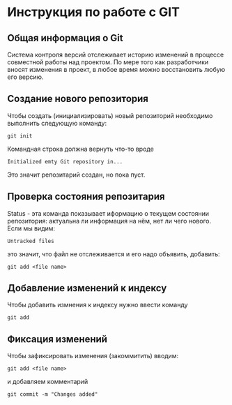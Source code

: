 # **Инструкция по работе с GIT**

## Общая информация о Git

Система контроля версий отслеживает историю изменений в процессе совместной работы над проектом. По мере того как разработчики вносят изменения в проект, в любое время можно восстановить любую его версию.

## Создание нового репозитория 

Чтобы создать (инициализировать) новый репозиторий необходимо выполнить следующую команду:

    git init
Командная строка должна вернуть что-то вроде

    Initialized emty Git repository in...

Это значит репозитарий создан, но пока пуст.


## Проверка состояния репозитария

Status - эта команда показывает иформацию о текущем состоянии репозитория: актуальна ли информация на нём, нет ли чего нового. Если мы видим:

    Untracked files

это значит, что файл не отслеживается и его надо объявить, добавить:

    git add <file name>


## Добавление изменений к индексу

Чтобы добавить измнения к индексу нужно ввести команду

    git add

## Фиксация изменений

Чтобы зафиксировать изменения (закоммитить) вводим:

    git add <file name>

и добавляем комментарий

    git commit -m "Changes added"


